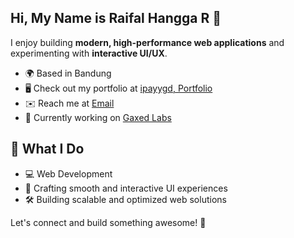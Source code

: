 ## Hi, My Name is Raifal Hangga R 👋

I enjoy building **modern, high-performance web applications** and experimenting with **interactive UI/UX**.

* 🌍 Based in Bandung
* 🖥️ Check out my portfolio at [ipayygd, Portfolio](https://ipayygd.vercel.app)
* ✉️ Reach me at [Email](mailto:ipayygd@gmail.com)
* 🚀 Currently working on [Gaxed Labs](https://gaxedlabs.com)

## 🚀 What I Do
- 💻 Web Development
- 🎨 Crafting smooth and interactive UI experiences
- 🛠️ Building scalable and optimized web solutions

Let's connect and build something awesome! 🚀
